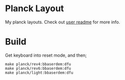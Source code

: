 # Planck Layout

My planck layouts.
Check out [user readme](../../../../users/bbaserdem/README.md) for more info.

# Build

Get keyboard into reset mode, and then;

```
make planck/rev4:bbaserdem:dfu
make planck/rev6:bbaserdem:dfu
make planck/light:bbaserdem:dfu
```
